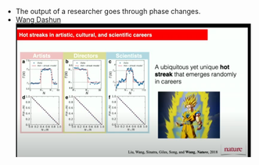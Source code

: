 - The output of a researcher goes through phase changes. 
- [Wang Dashun](https://www.youtube.com/watch?v=r1IpNuoB5GQ)
![1](phase.png)